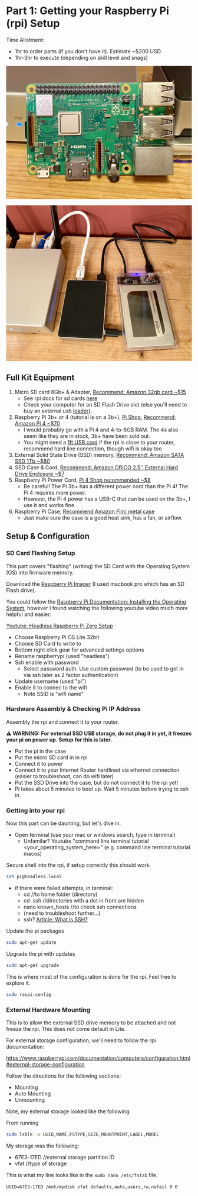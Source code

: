 # Part 1: Getting your Raspberry Pi (rpi) Setup

Time Allotment:
- 1hr to order parts (if you don't have it). Estimate ~$200 USD.
- 1hr-3hr to execute (depending on skill level and snags)

![rpi-bare-front-view.jpeg](/images/rpi-bare-front-view.jpeg)

![full-kit-hardware](/images/rpi-finished-seperate-top-view.jpeg)

## Full Kit Equipment
1. Micro SD card 8Gb+ & Adapter, [Recommend: Amazon 32gb card ~$15](https://www.amazon.com/s?k=micro+sd+card&rh=n%3A516866%2Cp_n_feature_two_browse-bin%3A6518304011&crid=YXIYMGJA97E7&nav_sdd=aps&rnid=6518301011&sprefix=micro+sd+card&ref=nb_sb_ss_w_sbl-tr-t1_micro-sd-card_k0_1_13_2)
    - See rpi docs for sd cards [here](https://www.raspberrypi.com/documentation/computers/getting-started.html#sd-cards-for-raspberry-pi)
    - Check your computer for an SD Flash Drive slot (else you'll need to buy an external usb [loader](https://www.amazon.com/Reader-uni-Adapter-Aluminum-Memory/dp/B08P1T8R46/ref=sr_1_2?crid=2DL6CI2GH2MEM&keywords=sd%2Bcard%2Bexternal%2Bloader&qid=1694879165&sprefix=sd%2Bcard%2Bexternal%2Bloade%2Caps%2C121&sr=8-2&th=1)).
2. Raspberry Pi 3b+ or 4 (tutorial is on a 3b+), [Pi Shop](https://www.raspberrypi.com/products/), [Recommend: Amazon Pi 4 ~$70](https://www.amazon.com/Raspberry-Model-2019-Quad-Bluetooth/dp/B07TC2BK1X/ref=sr_1_3?crid=3KZWTBP69R65N&keywords=raspberry%2Bpi&qid=1694884282&sprefix=raspberry%2Bpi%2Caps%2C138&sr=8-3&ufe=app_do%3Aamzn1.fos.18ed3cb5-28d5-4975-8bc7-93deae8f9840&th=1)
    - I would probably go with a Pi 4 and 4-to-8GB RAM. The 4s also seem like they are in stock, 3b+ have been sold out.
    - You might need a [1ft USB cord](https://www.amazon.com/s?k=ethernet+cord+1ft&i=computers&rh=n%3A172463%2Cp_n_feature_ten_browse-bin%3A23555330011&dc&ds=v1%3AIBQGTMGU7%2BnNpwAG01LyZDeAYOOPSm0prjnrjrhh%2ByM&crid=1Z6K45XA6F1R4&qid=1694885121&rnid=23555276011&sprefix=ethernet+cord+1f%2Ccomputers%2C124&ref=sr_nr_p_n_feature_ten_browse-bin_2) if the rpi is close to your router, recommend hard line connection, though wifi is okay too 
4. External Solid State Drive (SSD) memory, [Recommend: Amazon SATA SSD 1Tb ~$80](https://www.amazon.com/Crucial-MX500-NAND-SATA-Internal/dp/B078211KBB/ref=d_pd_sim_sccl_4_1/147-8461889-8258503?pd_rd_w=58YeQ&content-id=amzn1.sym.2351c4aa-bb60-45da-95b0-d52caf1c26f1&pf_rd_p=2351c4aa-bb60-45da-95b0-d52caf1c26f1&pf_rd_r=PJW12MM5M27HTY3TJ7VH&pd_rd_wg=FyYif&pd_rd_r=46296c39-6582-4147-9883-869c83e46687&pd_rd_i=B078211KBB&th=1)
5. SSD Case & Cord, [Recommend: Amazon ORICO 2.5'' External Hard Drive Enclosure ~$7](https://www.amazon.com/ORICO-External-Enclosure-Support-Tool-Free/dp/B01LY97QE8/ref=d_pd_sim_sccl_4_26/147-8461889-8258503?pd_rd_w=v30UK&content-id=amzn1.sym.2351c4aa-bb60-45da-95b0-d52caf1c26f1&pf_rd_p=2351c4aa-bb60-45da-95b0-d52caf1c26f1&pf_rd_r=CR5YJYDZ5K5ZMD98S98P&pd_rd_wg=t811H&pd_rd_r=b3838bb0-cdd9-45fa-81ff-c03d3fbba4cb&pd_rd_i=B01LY97QE8&th=1)
6. Raspberry Pi Power Cord, [Pi 4 Shop recommended ~$8](https://www.raspberrypi.com/products/type-c-power-supply/)
    - Be careful! The Pi 3b+ has a different power cord than the Pi 4! The Pi 4 requires more power.
    - However, the Pi 4 power has a USB-C that can be used on the 3b+, I use it and works fine.
7. Raspberry Pi Case, [Recommend Amazon Flirc metal case](https://www.amazon.com/Flirc-Raspberry-Case-Gen2-Model/dp/B07349HT26/ref=sr_1_15?crid=355HS8YRL4UE8&keywords=raspberry%2Bpi%2Bcase%2Bmetal&qid=1694885842&s=pc&sprefix=raspberry%2Bpi%2Bcase%2Bmetal%2Ccomputers%2C124&sr=1-15&th=1)
    - Just make sure the case is a good heat sink, has a fan, or airflow.


## Setup & Configuration


### SD Card Flashing Setup
This part covers "flashing" (writing) the SD Card with the Operating System (OS) into firmware memory.

Download the [Raspberry Pi Imager](https://www.raspberrypi.com/software/) (I used macbook pro which has an SD Flash drive).

You could follow the [Raspberry Pi Documentation: Installing the Operating System](https://www.raspberrypi.com/documentation/computers/getting-started.html#installing-the-operating-system), however I found watching the following youtube video much more helpful and easier:

[Youtube: Headless Raspberry Pi Zero Setup](https://youtu.be/wQJqwGVNHTM?si=GzJZh4_am2cLS1gL)

- Choose Raspberry Pi OS Lite 32bit
- Choose SD Card to write to
- Bottom right click gear for advanced settings options
- Rename raspberrypi (used "headless")
- Ssh enable with password
    - Select password auth. Use custom password (to be used to get in via ssh later as 2 factor authentication)
- Update username (used "pi")
- Enable it to connec to the wifi
    - Note SSID is "wifi name"

### Hardware Assembly & Checking Pi IP Address
Assembly the rpi and connect it to your router.

**⚠️ WARNING: For external SSD USB storage, do not plug it in yet, it freezes your pi on power up. Setup for this is later.**
- Put the pi in the case
- Put the micro SD card in in rpi
- Connect it to power
- Connect it to your Internet Router hardlined via ethernet connection (easier to troubleshoot, can do wifi later)
- Put the SSD Drive into the case, but do not connect it to the rpi yet!
- Pi takes about 5 minutes to boot up. Wait 5 minutes before trying to ssh in.

### Getting into your rpi
Now this part can be daunting, but let's dive in.
- Open terminal (use your mac or windows search, type in terminal)
    - Unfamilar? Youtube "command line terminal tutorial <your_operating_system_here>" (e.g. command line terminal tutorial macos) 

Secure shell into the rpi, if setup correctly this should work.
```bash
ssh pi@headless.local
```
- if there were failed attempts, in terminal:
    - cd //to home folder (directory)
    - cd .ssh //directories with a dot in front are hidden
    - nano known_hosts //to check ssh connections
    - (need to troubleshoot further...)
    - ssh? [Article: What is SSH?](https://www.makeuseof.com/what-is-ssh/)

Update the pi packages
```bash
sudo apt-get update  
```

Upgrade the pi with updates
```bash
sudo apt-get upgrade 
```

This is where most of the configuration is done for the rpi. Feel free to explore it.
```bash
sudo raspi-config
```

### External Hardware Mounting
This is to allow the external SSD drive memory to be attached and not freeze the rpi. This does not come default in Lite.

For external storage configuration, we'll need to follow the rpi documentation: 

https://www.raspberrypi.com/documentation/computers/configuration.html#external-storage-configuration

Follow the directions for the following sections:
- Mounting
- Auto Mounting
- Unmounting

Note, my external storage looked like the following:

From running 

```bash
sudo lsblk -o UUID,NAME,FSTYPE,SIZE,MOUNTPOINT,LABEL,MODEL
```

My storage was the following:
- 67E3-17ED //external storage partition ID
- vfat      //type of storage

This is what my line looks like in the `sudo nano /etc/fstab` file.

`UUID=67E3-17ED /mnt/mydisk vfat defaults,auto,users,rw,nofail 0 0`






